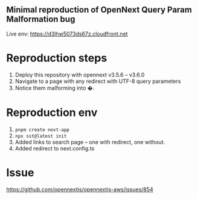## Minimal reproduction of OpenNext Query Param Malformation bug

Live env: https://d3lhw5073ds67z.cloudfront.net

# Reproduction steps

1. Deploy this repository with opennext v3.5.6 – v3.6.0
2. Navigate to a page with any redirect with UTF-8 query parameters
3. Notice them malforming into �.

# Reproduction env

1. `pnpm create next-app`
2. `npx sst@latest init`
3. Added links to search page – one with redirect, one without.
4. Added redirect to next.config.ts

# Issue

https://github.com/opennextjs/opennextjs-aws/issues/854
